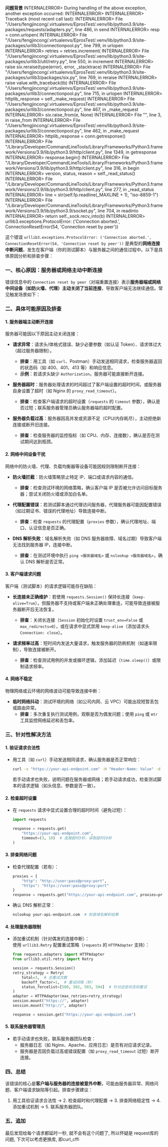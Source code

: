 **问题背景**
INTERNALERROR> During handling of the above exception, another exception occurred: INTERNALERROR>  INTERNALERROR> Traceback (most recent call last): INTERNALERROR>   File "/Users/fengjincong/.virtualenvs/EprosTest/.venv/lib/python3.9/site-packages/requests/adapters.py", line 486, in send INTERNALERROR>     resp = conn.urlopen( INTERNALERROR>   File "/Users/fengjincong/.virtualenvs/EprosTest/.venv/lib/python3.9/site-packages/urllib3/connectionpool.py", line 799, in urlopen INTERNALERROR>     retries = retries.increment( INTERNALERROR>   File "/Users/fengjincong/.virtualenvs/EprosTest/.venv/lib/python3.9/site-packages/urllib3/util/retry.py", line 550, in increment INTERNALERROR>     raise six.reraise(type(error), error, _stacktrace) INTERNALERROR>   File "/Users/fengjincong/.virtualenvs/EprosTest/.venv/lib/python3.9/site-packages/urllib3/packages/six.py", line 769, in reraise INTERNALERROR>     raise value.with_traceback(tb) INTERNALERROR>   File "/Users/fengjincong/.virtualenvs/EprosTest/.venv/lib/python3.9/site-packages/urllib3/connectionpool.py", line 715, in urlopen INTERNALERROR>     httplib_response = self._make_request( INTERNALERROR>   File "/Users/fengjincong/.virtualenvs/EprosTest/.venv/lib/python3.9/site-packages/urllib3/connectionpool.py", line 467, in _make_request INTERNALERROR>     six.raise_from(e, None) INTERNALERROR>   File "<string>", line 3, in raise_from INTERNALERROR>   File "/Users/fengjincong/.virtualenvs/EprosTest/.venv/lib/python3.9/site-packages/urllib3/connectionpool.py", line 462, in _make_request INTERNALERROR>     httplib_response = conn.getresponse() INTERNALERROR>   File "/Library/Developer/CommandLineTools/Library/Frameworks/Python3.framework/Versions/3.9/lib/python3.9/http/client.py", line 1349, in getresponse INTERNALERROR>     response.begin() INTERNALERROR>   File "/Library/Developer/CommandLineTools/Library/Frameworks/Python3.framework/Versions/3.9/lib/python3.9/http/client.py", line 316, in begin INTERNALERROR>     version, status, reason = self._read_status() INTERNALERROR>   File "/Library/Developer/CommandLineTools/Library/Frameworks/Python3.framework/Versions/3.9/lib/python3.9/http/client.py", line 277, in _read_status INTERNALERROR>     line = str(self.fp.readline(_MAXLINE + 1), "iso-8859-1") INTERNALERROR>   File "/Library/Developer/CommandLineTools/Library/Frameworks/Python3.framework/Versions/3.9/lib/python3.9/socket.py", line 704, in readinto INTERNALERROR>     return self._sock.recv_into(b) INTERNALERROR> urllib3.exceptions.ProtocolError: ('Connection aborted.', ConnectionResetError(54, 'Connection reset by peer'))



这个错误 `urllib3.exceptions.ProtocolError: ('Connection aborted.', ConnectionResetError(54, 'Connection reset by peer'))` 是典型的**网络连接中断问题**，发生在客户端（你的测试脚本）与服务器之间的通信过程中。以下是具体原因分析和排查步骤：


### **一、核心原因：服务器或网络主动中断连接**
错误信息中的 `Connection reset by peer`（对端重置连接）表示**服务器端或网络中间设备（如防火墙、代理）主动关闭了当前连接**，导致客户端无法继续通信。常见触发场景如下：


### **二、具体可能原因及排查**

#### **1. 服务器端主动断开连接**
服务器可能因以下原因主动关闭连接：
- **请求异常**：请求头/体格式错误、缺少必要参数（如认证 Token）、请求体过大（超过服务器限制）。  
  - **排查**：用工具（如 `curl`、Postman）手动发送相同请求，检查服务器返回的状态码（如 400、401、413 等）和响应信息。  
  - **示例**：若请求头缺少 `Authorization`，服务器可能直接断开连接。  

- **服务器超时**：服务器处理请求的时间超过了客户端设置的超时时间，或服务器自身设置了超时（如 Nginx 的 `proxy_read_timeout`）。  
  - **排查**：检查客户端请求的超时设置（`requests` 的 `timeout` 参数），确认是否过短；联系服务器管理员确认服务器端的超时配置。  

- **服务器负载过高**：服务器因高并发或资源不足（CPU/内存耗尽），主动拒绝新连接或断开旧连接。  
  - **排查**：检查服务器的监控指标（如 CPU、内存、连接数），确认是否在测试期间达到瓶颈。  


#### **2. 网络中间设备干扰**
网络中的防火墙、代理、负载均衡器等设备可能因规则限制断开连接：
- **防火墙拦截**：防火墙策略禁止特定 IP、端口或请求内容的通信。  
  - **排查**：检查测试环境的网络策略，确认客户端 IP 是否被允许访问目标服务器；尝试关闭防火墙或添加白名单。  

- **代理配置错误**：若测试脚本通过代理访问服务器，代理服务器可能因配置错误（如过期证书、错误的代理地址）导致连接中断。  
  - **排查**：检查 `requests` 的代理配置（`proxies` 参数），确认代理地址、端口、认证信息是否正确。  

- **DNS 解析失败**：域名解析失败（如 DNS 服务器故障、域名过期）导致客户端无法找到服务器 IP，连接中断。  
  - **排查**：在测试环境中执行 `ping <服务器域名>` 或 `nslookup <服务器域名>`，确认 DNS 解析是否正常。  


#### **3. 客户端请求问题**
客户端（测试脚本）的请求逻辑可能存在缺陷：
- **长连接未正确维护**：若使用 `requests.Session()` 保持长连接（`keep-alive=True`），但服务器不支持或客户端未正确处理重连，可能导致连接被服务器断开后无法恢复。  
  - **排查**：关闭长连接（`Session` 初始化时设置 `trust_env=False` 或 `max_redirects=0`），或在请求中显式禁用 `keep-alive`（添加请求头 `Connection: close`）。  

- **请求频率过高**：短时间内发送大量请求，触发服务器的防刷机制（如速率限制），导致连接被断开。  
  - **排查**：检查测试用例的并发或循环逻辑，添加延迟（`time.sleep()`）或限制请求频率。  


#### **4. 网络不稳定**
物理网络或云环境的网络波动可能导致连接中断：
- **临时网络抖动**：测试环境的网络（如公司内网、云 VPC）可能出现短暂丢包或路由异常。  
  - **排查**：多次重复执行测试用例，观察是否为偶发问题；使用 `ping` 或 `mtr` 工具监控网络延迟和丢包率。  


### **三、针对性解决方法**

#### **1. 验证请求合法性**
- 用工具（如 `curl`）手动发送相同请求，确认服务器是否正常响应：  
  ```bash
  curl -v "https://your-api-endpoint.com" -H "Header-Name: Value" -d "request-body"
  ```
  若手动请求也失败，说明问题在服务器或网络；若手动请求成功，检查测试脚本的请求逻辑（如头信息、参数是否一致）。  


#### **2. 检查超时设置**
- 在 `requests` 请求中显式设置合理的超时时间（避免过短）：  
  ```python
  import requests
  
  response = requests.get(
      "https://your-api-endpoint.com",
      timeout=(3, 10)  # 连接超时3秒，读取超时10秒
  )
  ```


#### **3. 排查网络问题**
- 检查代理配置（若有）：  
  ```python
  proxies = {
      "http": "http://user:pass@proxy:port",
      "https": "https://user:pass@proxy:port"
  }
  response = requests.get("https://your-api-endpoint.com", proxies=proxies)
  ```
- 确认 DNS 解析正常：  
  ```bash
  nslookup your-api-endpoint.com  # 检查域名解析结果
  ```


#### **4. 处理服务器限制**
- 添加重试机制（针对偶发的连接中断）：  
  使用 `urllib3.Retry` 配置重试策略（`requests` 的 `HTTPAdapter` 支持）：  
  ```python
  from requests.adapters import HTTPAdapter
  from urllib3.util.retry import Retry
  
  session = requests.Session()
  retry_strategy = Retry(
      total=3,  # 总重试次数
      backoff_factor=1,  # 重试间隔（秒）
      status_forcelist=[500, 502, 503, 504]  # 针对这些状态码重试
  )
  adapter = HTTPAdapter(max_retries=retry_strategy)
  session.mount("https://", adapter)
  session.mount("http://", adapter)
  
  response = session.get("https://your-api-endpoint.com")
  ```


#### **5. 联系服务器管理员**
- 若手动请求也失败，联系服务器团队检查：  
  - 服务器日志（如 Nginx、Apache、应用日志）是否有对应请求记录。  
  - 服务器是否因负载过高或错误配置（如 `proxy_read_timeout` 过短）断开连接。  


### **四、总结**
该错误的核心是**客户端与服务器的连接被意外中断**，可能由服务器异常、网络问题、客户端请求缺陷等引起。排查步骤建议：  
1. 用工具验证请求合法性 → 2. 检查超时和代理配置 → 3. 排查网络稳定性 → 4. 添加重试机制 → 5. 联系服务器团队。

### **五、追加**
最后发现给每个请求都延时一秒, 就不会有这个问题了, 所以怀疑是 request库的问题, 下次可以考虑更换库, 即curl_cffi